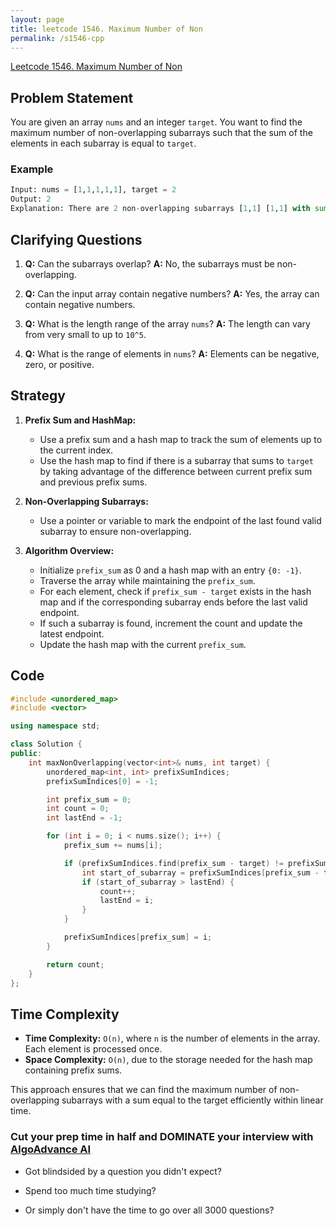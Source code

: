 ```yaml
---
layout: page
title: leetcode 1546. Maximum Number of Non
permalink: /s1546-cpp
---
```

[Leetcode 1546. Maximum Number of Non](https://algoadvance.github.io/algoadvance/l1546)
## Problem Statement
You are given an array `nums` and an integer `target`. You want to find the maximum number of non-overlapping subarrays such that the sum of the elements in each subarray is equal to `target`.

### Example
```python
Input: nums = [1,1,1,1,1], target = 2
Output: 2
Explanation: There are 2 non-overlapping subarrays [1,1] [1,1] with sum equals to 2.
```

## Clarifying Questions
1. **Q:** Can the subarrays overlap?
   **A:** No, the subarrays must be non-overlapping.
   
2. **Q:** Can the input array contain negative numbers?
   **A:** Yes, the array can contain negative numbers.

3. **Q:** What is the length range of the array `nums`?
   **A:** The length can vary from very small to up to `10^5`.

4. **Q:** What is the range of elements in `nums`?
   **A:** Elements can be negative, zero, or positive.

## Strategy
1. **Prefix Sum and HashMap:** 
   - Use a prefix sum and a hash map to track the sum of elements up to the current index.
   - Use the hash map to find if there is a subarray that sums to `target` by taking advantage of the difference between current prefix sum and previous prefix sums.

2. **Non-Overlapping Subarrays:**
   - Use a pointer or variable to mark the endpoint of the last found valid subarray to ensure non-overlapping.

3. **Algorithm Overview:**
   - Initialize `prefix_sum` as 0 and a hash map with an entry `{0: -1}`.
   - Traverse the array while maintaining the `prefix_sum`.
   - For each element, check if `prefix_sum - target` exists in the hash map and if the corresponding subarray ends before the last valid endpoint.
   - If such a subarray is found, increment the count and update the latest endpoint.
   - Update the hash map with the current `prefix_sum`.

## Code
```cpp
#include <unordered_map>
#include <vector>

using namespace std;

class Solution {
public:
    int maxNonOverlapping(vector<int>& nums, int target) {
        unordered_map<int, int> prefixSumIndices;
        prefixSumIndices[0] = -1;

        int prefix_sum = 0;
        int count = 0;
        int lastEnd = -1;

        for (int i = 0; i < nums.size(); i++) {
            prefix_sum += nums[i];

            if (prefixSumIndices.find(prefix_sum - target) != prefixSumIndices.end()) {
                int start_of_subarray = prefixSumIndices[prefix_sum - target] + 1;
                if (start_of_subarray > lastEnd) {
                    count++;
                    lastEnd = i;
                }
            }

            prefixSumIndices[prefix_sum] = i;
        }

        return count;
    }
};
```

## Time Complexity
- **Time Complexity:** `O(n)`, where `n` is the number of elements in the array. Each element is processed once.
- **Space Complexity:** `O(n)`, due to the storage needed for the hash map containing prefix sums.

This approach ensures that we can find the maximum number of non-overlapping subarrays with a sum equal to the target efficiently within linear time.


### Cut your prep time in half and DOMINATE your interview with [AlgoAdvance AI](https://algoAdvance.com)

- Got blindsided by a question you didn't expect?

- Spend too much time studying?

- Or simply don't have the time to go over all 3000 questions?

